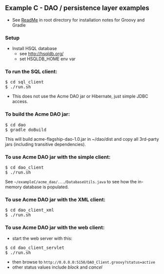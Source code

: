 
## Example C - DAO / persistence layer examples 

* See [ReadMe](http://bit.ly/20knOM8) in root directory for installation notes for Groovy and Gradle

### Setup

* Install HSQL database
    * see http://hsqldb.org/ 
    * set HSQLDB_HOME env var

### To run the SQL client:

<pre>
$ cd sql_client
$ ./run.sh
</pre>

* This does not use the Acme DAO jar or Hibernate, just simple JDBC access.

### To build the Acme DAO jar:

<pre>
$ cd dao
$ gradle doBuild
</pre>

This will build acme-flagship-dao-1.0.jar in ~/dao/dist and copy all 3rd-party jars
(including transitive dependencies).

### To use Acme DAO jar with the simple client:

<pre>
$ cd dao_client
$ ./run.sh 
</pre>

See `~/exampleC/acme_dao/.../DatabaseUtils.java` to see how the in-memory database is populated.

### To use Acme DAO jar with the XML client:

<pre>
$ cd dao_client_xml
$ ./run.sh 
</pre>

### To use Acme DAO jar with the web client:

* start the web server with this:

<pre>
$ cd dao_client_servlet
$ ./run.sh 
</pre>

* then browse to `http://0.0.0.0:5150/DAO_Client.groovy?status=active`
* other status values include *block* and *cancel*

